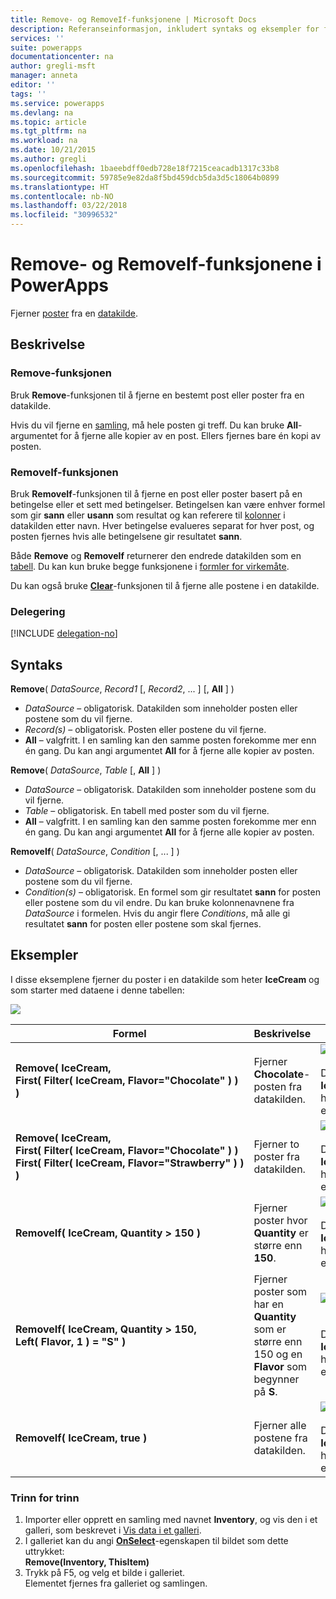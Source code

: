 ```yaml
---
title: Remove- og RemoveIf-funksjonene | Microsoft Docs
description: Referanseinformasjon, inkludert syntaks og eksempler for funksjonene Remove og RemoveIf i PowerApps
services: ''
suite: powerapps
documentationcenter: na
author: gregli-msft
manager: anneta
editor: ''
tags: ''
ms.service: powerapps
ms.devlang: na
ms.topic: article
ms.tgt_pltfrm: na
ms.workload: na
ms.date: 10/21/2015
ms.author: gregli
ms.openlocfilehash: 1baeebdff0edb728e18f7215ceacadb1317c33b8
ms.sourcegitcommit: 59785e9e82da8f5bd459dcb5da3d5c18064b0899
ms.translationtype: HT
ms.contentlocale: nb-NO
ms.lasthandoff: 03/22/2018
ms.locfileid: "30996532"
---
```

# <a name="remove-and-removeif-functions-in-powerapps"></a>Remove- og RemoveIf-funksjonene i PowerApps
Fjerner [poster](../working-with-tables.md#records) fra en [datakilde](../working-with-data-sources.md).

## <a name="description"></a>Beskrivelse
### <a name="remove-function"></a>Remove-funksjonen
Bruk **Remove**-funksjonen til å fjerne en bestemt post eller poster fra en datakilde.  

Hvis du vil fjerne en [samling](../working-with-data-sources.md#collections), må hele posten gi treff. Du kan bruke **All**-argumentet for å fjerne alle kopier av en post. Ellers fjernes bare én kopi av posten.

### <a name="removeif-function"></a>RemoveIf-funksjonen
Bruk **RemoveIf**-funksjonen til å fjerne en post eller poster basert på en betingelse eller et sett med betingelser. Betingelsen kan være enhver formel som gir **sann** eller **usann** som resultat og kan referere til [kolonner](../working-with-tables.md#columns) i datakilden etter navn. Hver betingelse evalueres separat for hver post, og posten fjernes hvis alle betingelsene gir resultatet **sann**.

Både **Remove** og **RemoveIf** returnerer den endrede datakilden som en [tabell](../working-with-tables.md). Du kan kun bruke begge funksjonene i [formler for virkemåte](../working-with-formulas-in-depth.md).

Du kan også bruke **[Clear](function-clear-collect-clearcollect.md)**-funksjonen til å fjerne alle postene i en datakilde.

### <a name="delegation"></a>Delegering
[!INCLUDE [delegation-no](../../../includes/delegation-no.md)]

## <a name="syntax"></a>Syntaks
**Remove**( *DataSource*, *Record1* [, *Record2*, ... ] [, **All** ] )

* *DataSource* – obligatorisk. Datakilden som inneholder posten eller postene som du vil fjerne.
* *Record(s)* – obligatorisk. Posten eller postene du vil fjerne.
* **All** – valgfritt. I en samling kan den samme posten forekomme mer enn én gang.  Du kan angi argumentet **All** for å fjerne alle kopier av posten.

**Remove**( *DataSource*, *Table* [, **All** ] )

* *DataSource* – obligatorisk. Datakilden som inneholder postene som du vil fjerne.
* *Table* – obligatorisk. En tabell med poster som du vil fjerne.
* **All** – valgfritt. I en samling kan den samme posten forekomme mer enn én gang.  Du kan angi argumentet **All** for å fjerne alle kopier av posten.

**RemoveIf**( *DataSource*, *Condition* [, ... ] )

* *DataSource* – obligatorisk. Datakilden som inneholder posten eller postene som du vil fjerne.
* *Condition(s)* – obligatorisk. En formel som gir resultatet **sann** for posten eller postene som du vil endre.  Du kan bruke kolonnenavnene fra *DataSource* i formelen.  Hvis du angir flere *Conditions*, må alle gi resultatet **sann** for posten eller postene som skal fjernes.

## <a name="examples"></a>Eksempler
I disse eksemplene fjerner du poster i en datakilde som heter **IceCream** og som starter med dataene i denne tabellen:

![](media/function-remove-removeif/icecream.png)

| Formel | Beskrivelse | Resultat |
| --- | --- | --- |
| **Remove(&nbsp;IceCream,<br>First(&nbsp;Filter(&nbsp;IceCream,&nbsp;Flavor="Chocolate"&nbsp;)&nbsp;) )** |Fjerner **Chocolate**-posten fra datakilden. |<style> img { max-width: none } </style> ![](media/function-remove-removeif/icecream-no-chocolate.png)<br><br>Datakilden **IceCream** har blitt endret. |
| **Remove(&nbsp;IceCream,<br>First(&nbsp;Filter(&nbsp;IceCream,&nbsp;Flavor="Chocolate"&nbsp;)&nbsp;) First(&nbsp;Filter(&nbsp;IceCream,&nbsp;Flavor="Strawberry"&nbsp;)&nbsp;) )** |Fjerner to poster fra datakilden. |![](media/function-remove-removeif/icecream-only-vanilla.png)<br><br>Datakilden **IceCream** har blitt endret. |
| **RemoveIf(&nbsp;IceCream, Quantity&nbsp;>&nbsp;150 )** |Fjerner poster hvor **Quantity** er større enn **150**. |![](media/function-remove-removeif/icecream-only-chocolate.png)<br><br>Datakilden **IceCream** har blitt endret. |
| **RemoveIf(&nbsp;IceCream, Quantity&nbsp;>&nbsp;150, Left(&nbsp;Flavor,&nbsp;1&nbsp;) = "S" )** |Fjerner poster som har en **Quantity** som er større enn 150 og en **Flavor** som begynner på **S**. |![](media/function-remove-removeif/icecream-no-strawberry.png)<br><br><br>Datakilden **IceCream** har blitt endret. |
| **RemoveIf(&nbsp;IceCream, true )** |Fjerner alle postene fra datakilden. |![](media/function-remove-removeif/icecream-empty.png)<br><br>Datakilden **IceCream** har blitt endret. |

### <a name="step-by-step"></a>Trinn for trinn
1. Importer eller opprett en samling med navnet **Inventory**, og vis den i et galleri, som beskrevet i [Vis data i et galleri](../show-images-text-gallery-sort-filter.md).
2. I galleriet kan du angi **[OnSelect](../controls/properties-core.md)**-egenskapen til bildet som dette uttrykket:<br>**Remove(Inventory, ThisItem)**
3. Trykk på F5, og velg et bilde i galleriet.<br>Elementet fjernes fra galleriet og samlingen.

